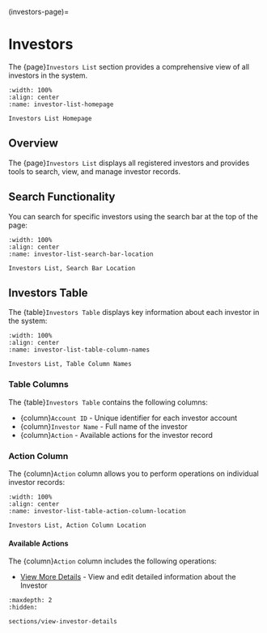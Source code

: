 (investors-page)=
# Investors

The {page}`Investors List` section provides a comprehensive view of all investors in the system.

```{lazyfigure} ../../_static/solo_app/Universal/InvestorList/investor-list-homepage.webp
:width: 100%
:align: center
:name: investor-list-homepage

Investors List Homepage
```

## Overview

The {page}`Investors List` displays all registered investors and provides tools to search, view, and manage investor records.

## Search Functionality

You can search for specific investors using the search bar at the top of the page:

```{lazyfigure} ../../_static/solo_app/Universal/InvestorList/investor-list-search-bar-location.webp
:width: 100%
:align: center
:name: investor-list-search-bar-location

Investors List, Search Bar Location
```

## Investors Table

The {table}`Investors Table` displays key information about each investor in the system:

```{lazyfigure} ../../_static/solo_app/Universal/InvestorList/investor-list-table-column-names.webp
:width: 100%
:align: center
:name: investor-list-table-column-names

Investors List, Table Column Names
```

### Table Columns

The {table}`Investors Table` contains the following columns:

- {column}`Account ID` - Unique identifier for each investor account
- {column}`Investor Name` - Full name of the investor
- {column}`Action` - Available actions for the investor record

### Action Column

The {column}`Action` column allows you to perform operations on individual investor records:

```{lazyfigure} ../../_static/solo_app/Universal/InvestorList/investor-list-table-action-column-location.webp
:width: 100%
:align: center
:name: investor-list-table-action-column-location

Investors List, Action Column Location
```

#### Available Actions

The {column}`Action` column includes the following operations:

- [View More Details](#view-more-icon) - View and edit detailed information about the Investor

```{toctree}
:maxdepth: 2
:hidden:

sections/view-investor-details
